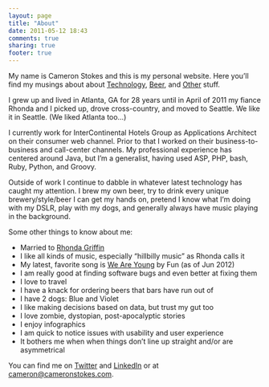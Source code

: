 ```yaml
---
layout: page
title: "About"
date: 2011-05-12 18:43
comments: true
sharing: true
footer: true
---
```

My name is Cameron Stokes and this is my personal website. Here you’ll find my musings about about [Technology](/category/tech/), [Beer](/category/beer/), and [Other](/category/other/) stuff.

I grew up and lived in Atlanta, GA for 28 years until in April of 2011 my fiance Rhonda and I picked up, drove cross-country, and moved to Seattle. We like it in Seattle. (We liked Atlanta too…)

I currently work for InterContinental Hotels Group as Applications Architect on their consumer web channel. Prior to that I worked on their business-to-business and call-center channels. My professional experience has centered around Java, but I’m a generalist, having used ASP, PHP, bash, Ruby, Python, and Groovy.

Outside of work I continue to dabble in whatever latest technology has caught my attention. I brew my own beer, try to drink every unique brewery/style/beer I can get my hands on, pretend I know what I’m doing with my DSLR, play with my dogs, and generally always have music playing in the background.

Some other things to know about me:

* Married to [Rhonda Griffin](https://twitter.com/#!/RhondaDonda642)
* I like all kinds of music, especially “hillbilly music” as Rhonda calls it
* My latest, favorite song is [We Are Young](http://www.youtube.com/watch?v=Sv6dMFF_yts) by Fun	(as of Jun 2012)
* I am really good at finding software bugs and even better at fixing them
* I love to travel
* I have a knack for ordering beers that bars have run out of
* I have 2 dogs: Blue and Violet
* I like making decisions based on data, but trust my gut too
* I love zombie, dystopian, post-apocalyptic stories
* I enjoy infographics
* I am quick to notice issues with usability and user experience
* It bothers me when when things don’t line up straight and/or are asymmetrical

You can find me on [Twitter](https://twitter.com/#!/clstokes) and [LinkedIn](http://www.linkedin.com/in/cameronstokes) or at [cameron@cameronstokes.com](mailto:cameron@cameronstokes.com).
